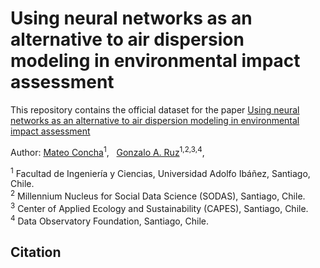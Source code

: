 # Using neural networks as an alternative to air dispersion modeling in environmental impact assessment

This repository contains the official dataset for the paper [Using neural networks as an alternative to air dispersion modeling in environmental impact assessment]()

Author: 
[Mateo Concha](https://www.researchgate.net/profile/Mateo-Concha)<sup>1</sup>, &nbsp; 
[Gonzalo A. Ruz](https://scholar.google.cl/citations?user=jkovdhYAAAAJ&hl=en)<sup>1,2,3,4</sup>, &nbsp;

<sup>1</sup> Facultad de Ingeniería y Ciencias, Universidad Adolfo Ibáñez, Santiago, Chile. <br>
<sup>2</sup> Millennium Nucleus for Social Data Science (SODAS), Santiago, Chile. <br>
<sup>3</sup> Center of Applied Ecology and Sustainability (CAPES), Santiago, Chile. <br>
<sup>4</sup> Data Observatory Foundation, Santiago, Chile. <br>

## Citation


<!---
## Setup

<div>
    <a href="https://www.python.org" target="_blank" rel="noreferrer"> <img style="vertical-align:middle"  src="https://raw.githubusercontent.com/devicons/devicon/master/icons/python/python-original.svg" alt="python" width="40" height="40"/></a> 
    <span> Python 3 </span> 
</div>





## Usage


## Citation
If you find this code or paper useful, please use the following reference:
```
@article{
    
}
```

-->
